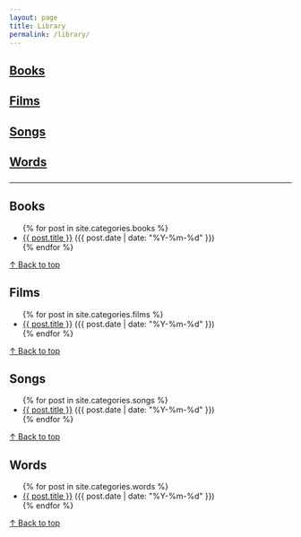 ```yaml
---
layout: page
title: Library
permalink: /library/
---
```


<!-- 상단 카테고리 링크(앵커) -->
<h2 style="margin-bottom:0.2rem;"><a href="#books">Books</a></h2>
<h2 style="margin-bottom:0.2rem;"><a href="#films">Films</a></h2>
<h2 style="margin-bottom:0.2rem;"><a href="#songs">Songs</a></h2>
<h2 style="margin-bottom:1.5rem;"><a href="#words">Words</a></h2>

<hr/>

<!-- Books 섹션 -->
<h2 id="books">Books</h2>
<ul>
{% for post in site.categories.books %}
  <li>
    <a href="{{ post.url | relative_url }}">{{ post.title }}</a>
    <span class="post-meta">({{ post.date | date: "%Y-%m-%d" }})</span>
  </li>
{% endfor %}
</ul>
<p><a href="#top">↑ Back to top</a></p>

<!-- Films 섹션 -->
<h2 id="films">Films</h2>
<ul>
{% for post in site.categories.films %}
  <li>
    <a href="{{ post.url | relative_url }}">{{ post.title }}</a>
    <span class="post-meta">({{ post.date | date: "%Y-%m-%d" }})</span>
  </li>
{% endfor %}
</ul>
<p><a href="#top">↑ Back to top</a></p>

<!-- Songs 섹션 -->
<h2 id="songs">Songs</h2>
<ul>
{% for post in site.categories.songs %}
  <li>
    <a href="{{ post.url | relative_url }}">{{ post.title }}</a>
    <span class="post-meta">({{ post.date | date: "%Y-%m-%d" }})</span>
  </li>
{% endfor %}
</ul>
<p><a href="#top">↑ Back to top</a></p>

<!-- Words 섹션 -->
<h2 id="words">Words</h2>
<ul>
{% for post in site.categories.words %}
  <li>
    <a href="{{ post.url | relative_url }}">{{ post.title }}</a>
    <span class="post-meta">({{ post.date | date: "%Y-%m-%d" }})</span>
  </li>
{% endfor %}
</ul>
<p><a href="#top">↑ Back to top</a></p>
